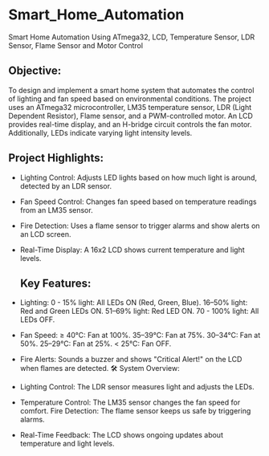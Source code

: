 # Smart_Home_Automation
 Smart Home Automation Using ATmega32, LCD, Temperature Sensor, LDR Sensor, Flame Sensor  and Motor Control

## Objective:
To design and implement a smart home system that automates the control of lighting and fan 
speed based on environmental conditions. The project uses an ATmega32 microcontroller, LM35 
temperature sensor, LDR (Light Dependent Resistor), Flame sensor, and a PWM-controlled 
motor. An LCD provides real-time display, and an H-bridge circuit controls the fan motor. 
Additionally, LEDs indicate varying light intensity levels.

## Project Highlights:
- Lighting Control: Adjusts LED lights based on how much light is around, detected by an LDR sensor.
- Fan Speed Control: Changes fan speed based on temperature readings from an LM35 sensor.
- Fire Detection: Uses a flame sensor to trigger alarms and show alerts on an LCD screen.
- Real-Time Display: A 16x2 LCD shows current temperature and light levels.

  ##  Key Features:
- Lighting:
0 - 15% light: All LEDs ON (Red, Green, Blue).
16–50% light: Red and Green LEDs ON.
51–69% light: Red LED ON.
70 - 100% light: All LEDs OFF.
- Fan Speed:
≥ 40°C: Fan at 100%.
35–39°C: Fan at 75%.
30–34°C: Fan at 50%.
25–29°C: Fan at 25%.
< 25°C: Fan OFF.
- Fire Alerts:
Sounds a buzzer and shows "Critical Alert!" on the LCD when flames are detected.
🛠️ System Overview:
- Lighting Control: The LDR sensor measures light and adjusts the LEDs.
- Temperature Control: The LM35 sensor changes the fan speed for comfort.
Fire Detection: The flame sensor keeps us safe by triggering alarms.
- Real-Time Feedback: The LCD shows ongoing updates about temperature and light levels.

